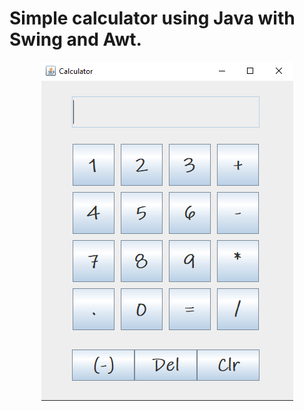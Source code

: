 # Simple calculator using Java with Swing and Awt.

<p align="center">
  <img src="./img/calculator.PNG"/>
</p>